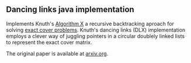 Dancing links java implementation
----------------------------
Implements Knuth's [Algorithm X](http://en.wikipedia.org/wiki/Algorithm_X) a recursive backtracking aproach for solving [exact cover problems](http://en.wikipedia.org/wiki/Exact_cover).
Knuth's dancing links (DLX) implementation employs a clever way of juggling pointers in a circular doublely linked lists to represent the exact cover matrix.


The original paper is available at [arxiv.org](http://lanl.arxiv.org/pdf/cs/0011047).
